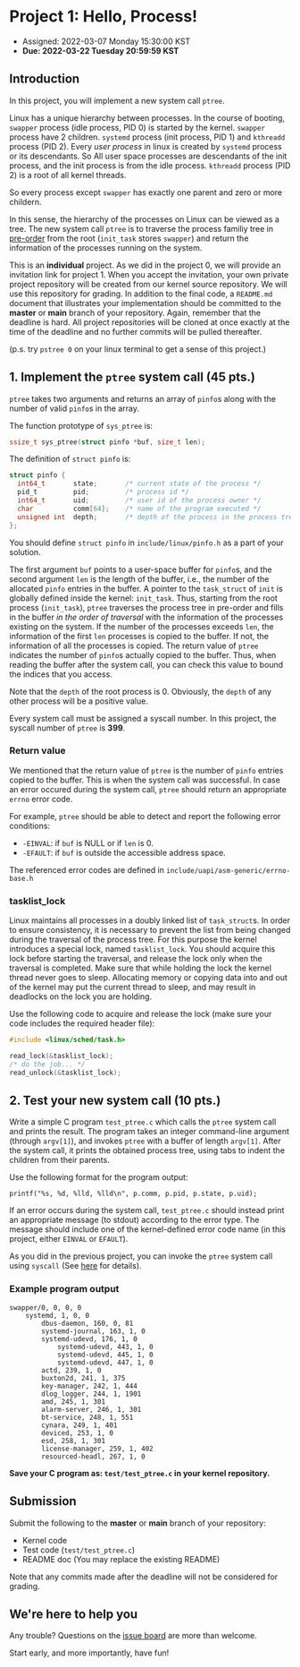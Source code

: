 # Project 1: Hello, Process!

* Assigned: 2022-03-07 Monday 15:30:00 KST
* **Due: 2022-03-22 Tuesday 20:59:59 KST**

## Introduction

In this project, you will implement a new system call `ptree`.

Linux has a unique hierarchy between processes. In the course of booting, `swapper` process (idle process, PID 0) is started by the kernel. `swapper` process have 2 children. `systemd` process (init process, PID 1) and `kthreadd` process (PID 2). Every _user process_ in linux is created by `systemd` process or its descendants. So All user space processes are descendants of the init process, and the init process is from the idle process. `kthreadd` process (PID 2) is a root of all kernel threads.

So every process except `swapper` has exactly one parent and zero or more childern.

In this sense, the hierarchy of the processes on Linux can be viewed as a tree. The new system call `ptree` is to traverse the process familiy tree in [pre-order](https://en.wikipedia.org/wiki/Tree_traversal#Pre-order,_NLR) from the root (`init_task` stores `swapper`) and return the information of the processes running on the system.

This is an **individual** project. As we did in the project 0, we will provide an invitation link for project 1. When you accept the invitation, your own private project repository will be created from our kernel source repository. We will use this repository for grading. In addition to the final code, a `README.md` document that illustrates your implementation should be committed to the **master** or **main** branch of your repository. Again, remember that the deadline is hard. All project repositories will be cloned at once exactly at the time of the deadline and no further commits will be pulled thereafter.

(p.s. try `pstree 0` on your linux terminal to get a sense of this project.)

## 1. Implement the `ptree` system call (45 pts.)

`ptree` takes two arguments and returns an array of `pinfo`s along with the number of valid `pinfo`s in the array.

The function prototype of `sys_ptree` is:
```c
ssize_t sys_ptree(struct pinfo *buf, size_t len);
```

The definition of `struct pinfo` is:
```c
struct pinfo {
  int64_t       state;       /* current state of the process */
  pid_t         pid;         /* process id */
  int64_t       uid;         /* user id of the process owner */
  char          comm[64];    /* name of the program executed */
  unsigned int  depth;       /* depth of the process in the process tree */
};
```
You should define `struct pinfo` in `include/linux/pinfo.h` as a part of your solution.

The first argument `buf` points to a user-space buffer for `pinfo`s, and the second argument `len` is the length of the buffer, i.e., the number of the allocated `pinfo` entries in the buffer.
A pointer to the `task_struct` of `init` is globally defined inside the kernel: `init_task`. Thus, starting from the root process (`init_task`), `ptree` traverses the process tree in pre-order and fills in the buffer _in the order of traversal_ with the information of the processes existing on the system.
If the number of the processes exceeds `len`, the information of the first `len` processes is copied to the buffer.
If not, the information of all the processes is copied.
The return value of `ptree` indicates the number of `pinfo`s actually copied to the buffer.
Thus, when reading the buffer after the system call, you can check this value to bound the indices that you access.

Note that the `depth` of the root process is 0. Obviously, the `depth` of any other process will be a positive value.

Every system call must be assigned a syscall number. In this project, the syscall number of `ptree` is **399**.

### Return value

We mentioned that the return value of `ptree` is the number of `pinfo` entries copied to the buffer.
This is when the system call was successful.
In case an error occured during the system call, `ptree` should return an appropriate `errno` error code.

For example, `ptree` should be able to detect and report the following error conditions:
* `-EINVAL`: if `buf` is NULL or if `len` is 0.
* `-EFAULT`: if `buf` is outside the accessible address space.

The referenced error codes are defined in `include/uapi/asm-generic/errno-base.h`

### tasklist_lock

Linux maintains all processes in a doubly linked list of `task_struct`s. In order to ensure consistency, it is necessary to prevent the list from being changed during the traversal of the process tree. For this purpose the kernel introduces a special lock, named `tasklist_lock`. You should acquire this lock before starting the traversal, and release the lock only when the traversal is completed. Make sure that while holding the lock the kernel thread never goes to sleep. Allocating memory or copying data into and out of the kernel may put the current thread to sleep, and may result in deadlocks on the lock you are holding.

Use the following code to acquire and release the lock (make sure your code includes the required header file):
```c
#include <linux/sched/task.h>

read_lock(&tasklist_lock);
/* do the job... */
read_unlock(&tasklist_lock);
```

## 2. Test your new system call (10 pts.)

Write a simple C program `test_ptree.c` which calls the `ptree` system call and prints the result. The program takes an integer command-line argument (through `argv[1]`), and invokes `ptree` with a buffer of length `argv[1]`. After the system call, it prints the obtained process tree, using tabs to indent the children from their parents.

Use the following format for the program output:

```
printf("%s, %d, %lld, %lld\n", p.comm, p.pid, p.state, p.uid);
```

If an error occurs during the system call, `test_ptree.c` should instead print an appropriate message (to stdout) according to the error type. The message should include one of the kernel-defined error code name (in this project, either `EINVAL` or `EFAULT`).

As you did in the previous project, you can invoke the `ptree` system call using `syscall` (See [here](https://linux.die.net/man/2/syscall) for details).

### Example program output

```
swapper/0, 0, 0, 0
	systemd, 1, 0, 0
		dbus-daemon, 160, 0, 81
		systemd-journal, 163, 1, 0
		systemd-udevd, 176, 1, 0
			systemd-udevd, 443, 1, 0
			systemd-udevd, 445, 1, 0
			systemd-udevd, 447, 1, 0
		actd, 239, 1, 0
		buxton2d, 241, 1, 375
		key-manager, 242, 1, 444
		dlog_logger, 244, 1, 1901
		amd, 245, 1, 301
		alarm-server, 246, 1, 301
		bt-service, 248, 1, 551
		cynara, 249, 1, 401
		deviced, 253, 1, 0
		esd, 258, 1, 301
		license-manager, 259, 1, 402
		resourced-headl, 267, 1, 0
```

**Save your C program as: `test/test_ptree.c` in your kernel repository.**

## Submission

Submit the following to the **master** or **main** branch of your repository:  
* Kernel code
* Test code (`test/test_ptree.c`)
* README doc (You may replace the existing README)

Note that any commits made after the deadline will not be considered for grading.

## We're here to help you

Any trouble? Questions on the [issue board](https://github.com/swsnu/osspr2022/issues) are more than welcome.

Start early, and more importantly, have fun!
